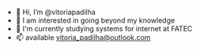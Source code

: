 - 👋 Hi, I’m @vitoriapadilha
- 👀 I am interested in going beyond my knowledge
- 🌱 I'm currently studying systems for internet at FATEC
- 📫 available vitoria_padilha@outlook.com
<!---
vitoriapadilha/vitoriapadilha is a ✨ special ✨ repository because its `README.md` (this file) appears on your GitHub profile.
You can click the Preview link to take a look at your changes.
--->
